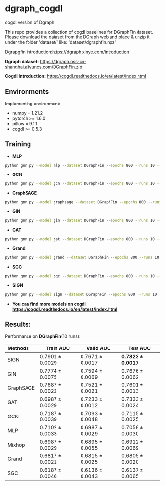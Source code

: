 # dgraph_cogdl
cogdl version of Dgraph

This repo provides a collection of cogdl baselines for DGraphFin dataset. Please download the dataset from the DGraph web and place & unzip it under the folder 'dataset/'  like: 'dataset/dgraphfin.npz'

Dgrapgfin introduction:https://dgraph.xinye.com/introduction

**Dgraph dataset:** https://dgraph.oss-cn-shanghai.aliyuncs.com/DGraphFin.zip

**Cogdl introduction:** https://cogdl.readthedocs.io/en/latest/index.html

## Environments
Implementing environment:  
- numpy = 1.21.2  
- pytorch >= 1.6.0  
- pillow = 9.1.1
- cogdl >= 0.5.3

## Training

- **MLP**
```bash
python gnn.py --model mlp --dataset DGraphFin --epochs 800 --runs 10 --device 0
```

- **GCN**
```bash
python gnn.py --model gcn --dataset DGraphFin --epochs 800 --runs 10 --device 0
```

- **GraphSAGE**
```bash
python gnn.py --model graphsage --dataset DGraphFin --epochs 800 --runs 10 --device 0
```

- **GIN**
```bash
python gnn.py --model gin --dataset DGraphFin --epochs 800 --runs 10 --device 0
```

- **GAT**
```bash
python gnn.py --model gat --dataset DGraphFin --epochs 800 --runs 10 --device 0
```

- **Grand**
```bash
python gnn.py --model grand --dataset DGraphFin --epochs 800 --runs 10 --device 0
```

- **SGC**
```bash
python gnn.py --model sgc --dataset DGraphFin --epochs 800 --runs 10 --device 0
```

- **SIGN**
```bash
python gnn.py --model sign --dataset DGraphFin --epochs 800 --runs 10 --device 0
```


- **You can find more models on cogdl https://cogdl.readthedocs.io/en/latest/index.html**


## Results:
Performance on **DGraphFin**(10 runs):

| Methods   | Train AUC  | Valid AUC  | Test AUC  |
|  :----  |  ---- |  ---- | ---- |
| SIGN | 0.7901 ± 0.0029 | 0.7671 ± 0.0017 | **0.7823 ± 0.0017** |
| GIN | 0.7774 ± 0.0075 | 0.7594 ± 0.0069 | 0.7676 ± 0.0062 |
| GraphSAGE| 0.7687 ± 0.0022 | 0.7521 ± 0.0021 | 0.7601 ± 0.0013 |
| GAT  | 0.6987 ± 0.0029 | 0.7233 ± 0.0012 | 0.7333 ± 0.0024 |
| GCN | 0.7187 ± 0.0039 | 0.7093 ± 0.0048 | 0.7115 ± 0.0025 |
| MLP | 0.7102 ± 0.0033 | 0.6987 ± 0.0029 | 0.7059 ± 0.0030 |
| Mixhop | 0.6987 ± 0.0029 | 0.6895 ± 0.0055 | 0.6912 ± 0.0069 |
| Grand  | 0.6817 ± 0.0021 | 0.6815 ± 0.0025 | 0.6805 ± 0.0020 |
| SGC | 0.6187 ± 0.0046 | 0.6136 ± 0.0043 | 0.6137 ± 0.0065 |



